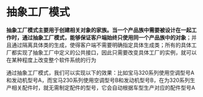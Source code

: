 # 抽象工厂模式

**抽象工厂模式主要用于创建相关对象的家族。当一个产品族中需要被设计在一起工作时，通过抽象工厂模式，能够保证客户端始终只使用同一个产品族中的对象**；并且通过隔离具体类的生成，使得客户端不需要明确指定具体生成类；所有的具体工厂都实现了抽象工厂中定义的公共接口，因此只需要改变具体工厂的实例，就可以在某种程度上改变整个软件系统的行为

通过抽象工厂模式，我们可以实现以下的效果：比如宝马320系列使用空调型号A和发动机型号A，而宝马230系列使用空调型号B和发动机型号B，在为320系列生产相关配件时，就无需制定配件的型号，它会自动根据车型生产对应的配件型号A
